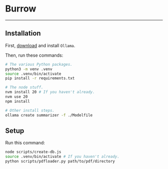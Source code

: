 # Burrow

----

## Installation

First, [download](https://ollama.com/download) and install `Ollama`.

Then, run these commands:

```bash
# The various Python packages.
python3 -m venv .venv
source .venv/bin/activate
pip install -r requirements.txt

# The node stuff.
nvm install 20 # If you haven't already.
nvm use 20
npm install

# Other install steps.
ollama create summarizer -f ./Modelfile
```

## Setup

Run this command:

```bash
node scripts/create-db.js
source .venv/bin/activate # If you haven't already.
python scripts/pdfloader.py path/to/pdf/directory
```